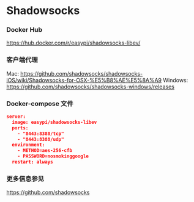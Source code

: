 # Shadowsocks

### Docker Hub
  
  https://hub.docker.com/r/easypi/shadowsocks-libev/

### 客户端代理

  Mac:
  https://github.com/shadowsocks/shadowsocks-iOS/wiki/Shadowsocks-for-OSX-%E5%B8%AE%E5%8A%A9
  Windows:
  https://github.com/shadowsocks/shadowsocks-windows/releases


### Docker-compose 文件

```json
server:
  image: easypi/shadowsocks-libev
  ports:
    - "8443:8388/tcp"
    - "8443:8388/udp"
  environment:
    - METHOD=aes-256-cfb
    - PASSWORD=nosmokinggoogle
  restart: always
```

### 更多信息参见

https://github.com/shadowsocks